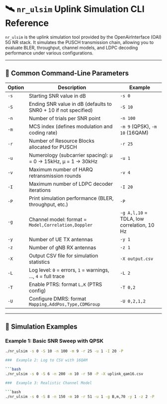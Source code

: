 # 🛰️ `nr_ulsim` Uplink Simulation CLI Reference

`nr_ulsim` is the uplink simulation tool provided by the OpenAirInterface (OAI) 5G NR stack. It simulates the PUSCH transmission chain, allowing you to evaluate BLER, throughput, channel models, and LDPC decoding performance under various configurations.

---

## 🔧 Common Command-Line Parameters

| Option | Description | Example |
|--------|-------------|---------|
| `-s`   | Starting SNR value in dB | `-s 0` |
| `-S`   | Ending SNR value in dB (defaults to SNR0 + 10 if not specified) | `-S 10` |
| `-n`   | Number of trials per SNR point | `-n 100` |
| `-m`   | MCS index (defines modulation and coding rate) | `-m 9` (QPSK), `-m 10` (16QAM) |
| `-r`   | Number of Resource Blocks allocated for PUSCH | `-r 25` |
| `-u`   | Numerology (subcarrier spacing): μ = 0 → 15kHz, μ = 1 → 30kHz | `-u 1` |
| `-v`   | Maximum number of HARQ retransmission rounds | `-v 4` |
| `-I`   | Maximum number of LDPC decoder iterations | `-I 20` |
| `-P`   | Print simulation performance (BLER, throughput, etc.) | `-P` |
| `-g`   | Channel model: format = `Model,Correlation,Doppler` | `-g A,l,10` = TDLA, low correlation, 10 Hz |
| `-y`   | Number of UE TX antennas | `-y 1` |
| `-z`   | Number of gNB RX antennas | `-z 1` |
| `-X`   | Output CSV file for simulation statistics | `-X output.csv` |
| `-L`   | Log level: `0` = errors, `1` = warnings, ..., `4` = full trace | `-L 2` |
| `-T`   | Enable PTRS: format `L,K` (PTRS config) | `-T 0,2` |
| `-U`   | Configure DMRS: format `Mapping,AddPos,Type,CDMGroup` | `-U 0,2,1,2` |

---

## 🧪 Simulation Examples

###  Example 1: Basic SNR Sweep with QPSK

```bash
./nr_ulsim -s 0 -S 10 -n 100 -m 9 -r 25 -u 1 -I 20 -P

###  Example 2: Log to CSV with 16QAM

```bash
./nr_ulsim -s 0 -S 6 -n 200 -m 10 -r 50 -P -X uplink_qam16.csv

###  Example 3: Realistic Channel Model

```bash
./nr_ulsim -s 0 -S 8 -n 150 -m 10 -r 51 -u 1 -g B,m,70 -y 1 -z 2 -P
